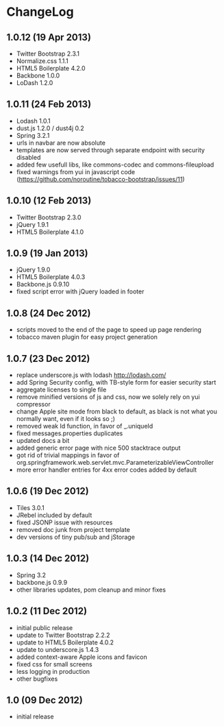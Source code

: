 # ChangeLog

## 1.0.12 (19 Apr 2013)
* Twitter Bootstrap 2.3.1
* Normalize.css 1.1.1
* HTML5 Boilerplate 4.2.0
* Backbone 1.0.0
* LoDash 1.2.0

## 1.0.11 (24 Feb 2013)
* Lodash 1.0.1
* dust.js 1.2.0 / dust4j 0.2
* Spring 3.2.1
* urls in navbar are now absolute
* templates are now served through separate endpoint with security disabled
* added few usefull libs, like commons-codec and commons-fileupload
* fixed warnings from yui in javascript code (https://github.com/noroutine/tobacco-bootstrap/issues/11)

## 1.0.10 (12 Feb 2013)
* Twitter Bootstrap 2.3.0
* jQuery 1.9.1
* HTML5 Boilerplate 4.1.0

## 1.0.9 (19 Jan 2013)
* jQuery 1.9.0
* HTML5 Boilerplate 4.0.3
* Backbone.js 0.9.10
* fixed script error with jQuery loaded in footer

## 1.0.8 (24 Dec 2012)
* scripts moved to the end of the page to speed up page rendering
* tobacco maven plugin for easy project generation

## 1.0.7 (23 Dec 2012)
* replace underscore.js with lodash <http://lodash.com/>
* add Spring Security config, with TB-style form for easier security start
* aggregate licenses to single file
* remove minified versions of js and css, now we solely rely on yui compressor
* change Apple site mode from black to default, as black is not what you normally want, even if it looks so ;)
* removed weak Id function, in favor of _.uniqueId
* fixed messages.properties duplicates
* updated docs a bit
* added generic error page with nice 500 stacktrace output
* got rid of trivial mappings in favor of org.springframework.web.servlet.mvc.ParameterizableViewController
* more error handler entries for 4xx error codes added by default

## 1.0.6 (19 Dec 2012)
* Tiles 3.0.1
* JRebel included by default
* fixed JSONP issue with resources
* removed doc junk from project template
* dev versions of tiny pub/sub and jStorage

## 1.0.3 (14 Dec 2012)
* Spring 3.2
* backbone.js 0.9.9
* other libraries updates, pom cleanup and minor fixes

## 1.0.2 (11 Dec 2012)
* initial public release
* update to Twitter Bootstrap 2.2.2
* update to HTML5 Boilerplate 4.0.2
* update to underscore.js 1.4.3 
* added context-aware Apple icons and favicon
* fixed css for small screens
* less logging in production
* other bugfixes

## 1.0 (09 Dec 2012)
* initial release

